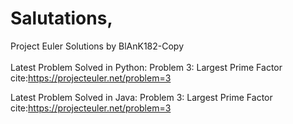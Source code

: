 # Salutations,

Project Euler Solutions by BlAnK182-Copy<br/>
<br/>
Latest Problem Solved in Python: Problem 3: Largest Prime Factor<br/>
cite:https://projecteuler.net/problem=3
<br/>
  
Latest Problem Solved in Java: Problem 3: Largest Prime Factor<br/>
cite:https://projecteuler.net/problem=3
<br/>
